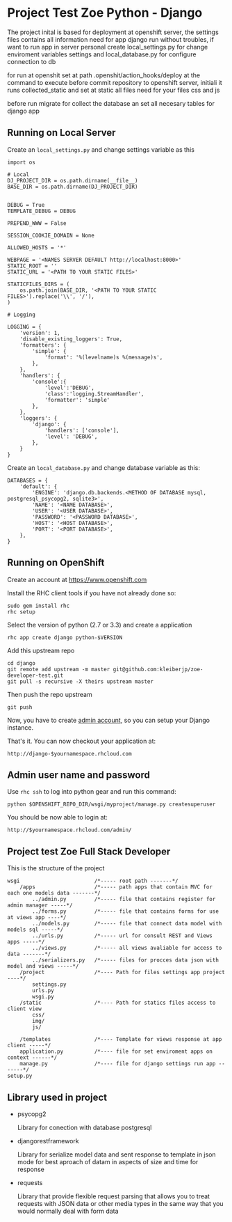 Project Test Zoe Python - Django
==============================

The project inital is based for deployment at openshift server, 
the settings files contains all information need for app django run without troubles, 
if want to run app in server personal create local_settings.py for change enviroment
variables settings and local_database.py for configure connection to db

for run at openshit set at path .openshit/action_hooks/deploy at the command to execute before commit
repository to openshift server, initiali it runs collected_static and set at static all files need for your
files css and js

before run migrate for collect the database an set all necesary tables for django app


Running on Local Server
----------------------------

Create an `local_settings.py` and change settings variable as this

    import os

    # Local
    DJ_PROJECT_DIR = os.path.dirname(__file__)
    BASE_DIR = os.path.dirname(DJ_PROJECT_DIR)
    
    
    DEBUG = True
    TEMPLATE_DEBUG = DEBUG
    
    PREPEND_WWW = False
    
    SESSION_COOKIE_DOMAIN = None
    
    ALLOWED_HOSTS = '*'
    
    WEBPAGE = '<NAMES SERVER DEFAULT http://localhost:8000>'
    STATIC_ROOT = ''
    STATIC_URL = '<PATH TO YOUR STATIC FILES>'
    
    STATICFILES_DIRS = (
        os.path.join(BASE_DIR, '<PATH TO YOUR STATIC FILES>').replace('\\', '/'),
    )
    
    # Logging
    
    LOGGING = {
        'version': 1,
        'disable_existing_loggers': True,
        'formatters': {
            'simple': {
                'format': '%(levelname)s %(message)s',
            },
        },
        'handlers': {
            'console':{
                'level':'DEBUG',
                'class':'logging.StreamHandler',
                'formatter': 'simple'
            },
        },
        'loggers': {
            'django': {
                'handlers': ['console'],
                'level': 'DEBUG',
            },
        }
    }


Create an `local_database.py` and change database variable as this:
    
    DATABASES = {
        'default': {
            'ENGINE': 'django.db.backends.<METHOD OF DATABASE mysql, postgresql_psycopg2, sqlite3>',
            'NAME': '<NAME DATABASE>',
            'USER': '<USER DATABASE>',
            'PASSWORD': '<PASSWORD DATABASE>',
            'HOST': '<HOST DATABASE>',
            'PORT': '<PORT DATABASE>',
        },
    }    

    
Running on OpenShift
--------------------

Create an account at https://www.openshift.com

Install the RHC client tools if you have not already done so:
    
    sudo gem install rhc
    rhc setup

Select the version of python (2.7 or 3.3) and create a application

    rhc app create django python-$VERSION

Add this upstream repo

    cd django
    git remote add upstream -m master git@github.com:kleiberjp/zoe-developer-test.git
    git pull -s recursive -X theirs upstream master

Then push the repo upstream

    git push

Now, you have to create [admin account](#admin-user-name-and-password), so you 
can setup your Django instance.
	
That's it. You can now checkout your application at:

    http://django-$yournamespace.rhcloud.com

Admin user name and password
----------------------------
Use `rhc ssh` to log into python gear and run this command:

	python $OPENSHIFT_REPO_DIR/wsgi/myproject/manage.py createsuperuser

You should be now able to login at:

	http://$yournamespace.rhcloud.com/admin/

Project test Zoe Full Stack Developer
-------------------------------------

This is the structure of the project

    wsgi                        /*----- root path -------*/
        /apps                   /*----- path apps that contain MVC for each one models data -------*/
            ../admin.py         /*----- file that contains register for admin manager -----*/
            ../forms.py         /*----- file that contains forms for use at views app ----*/
            ../models.py        /*----- file that connect data model with models sql -----*/
            ../urls.py          /*----- url for consult REST and Views apps -----*/
            ../views.py         /*----- all views avaliable for access to data -------*/
            ../serializers.py   /*----- files for procces data json with model and views -----*/
        /project                /*---- Path for files settings app project ----*/
            settings.py
            urls.py
            wsgi.py
        /static                 /*---- Path for statics files access to client view
            css/
            img/
            js/
            
        /templates              /*---- Template for views response at app client -----*/
        application.py          /*---- file for set enviroment apps on context ------*/
        manage.py               /*---- file for django settings run app -------*/
    setup.py 
    
    
Library used in project
-------------------------------------

   * psycopg2
        
        Library for conection with database postgresql
        
   
   * djangorestframework
        
        Library for serialize model data and sent response to template in json mode for best aproach of datam in aspects of size
        and time for response
        
   * requests
   
        Library that provide flexible request parsing that allows you to treat requests with JSON data or other media types in 
        the same way that you would normally deal with form data
        
        
        